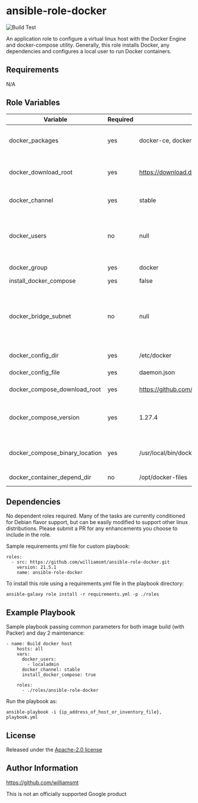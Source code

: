# ansible-role-docker
![Build Test](https://github.com/williamsmt/ansible-role-docker/workflows/Build%20Test/badge.svg)

An application role to configure a virtual linux host with the Docker Engine and docker-compose utility. Generally, this role installs Docker, any dependencies and configures a local user to run Docker containers.

Requirements
------------

N/A

Role Variables
--------------

| Variable | Required | Default | Choices | Comments |
|----------|----------|---------|---------|----------|
| docker_packages | yes | docker-ce, docker-ce-cli, containerd.io | any available Docker package |      |
| docker_download_root | yes | https://download.docker.com/linux | any available repo | Leave this at default for most runs |
| docker_channel | yes | stable | stable,edge | Controls mirror used |
| docker_users | no | null | array of usernames | Users in this array are assigned to Docker group |
| docker_group | yes | docker |  | Leave this set as-is |
| install_docker_compose | yes | false | true,false |  |
| docker_bridge_subnet | no | null | any valid cidr | Only use is default docker bridge overlaps with existing network |
| docker_config_dir | yes | /etc/docker | any valid filepath | Leave this at default |
| docker_config_file | yes | daemon.json | any valid filename | Leave this at default |
| docker_compose_download_root | yes | https://github.com/docker/compose/releases/download | docker github | Leave this at default |
| docker_compose_version | yes | 1.27.4 | any valid version number | Floating version number with ~ latest |
| docker_compose_binary_location | yes | /usr/local/bin/docker-compose | any valid file path | Consider leaving this at default |
| docker_container_depend_dir | no | /opt/docker-files | any valid filepath | Leave this at default |

Dependencies
------------

No dependent roles required. Many of the tasks are currently conditioned for Debian flavor support, but can be easily modified to support other linux distributions. Please submit a PR for any enhancements you choose to include in the role.

Sample requirements.yml file for custom playbook:

    roles:
      - src: https://github.com/williamsmt/ansible-role-docker.git
        version: 21.5.1
        name: ansible-role-docker

To install this role using a requirements.yml file in the playbook directory:

`ansible-galaxy role install -r requirements.yml -p ./roles`

Example Playbook
----------------

Sample playbook passing common parameters for both image build (with Packer) and day 2 maintenance:

    - name: Build docker host
        hosts: all
        vars:
          docker_users:
            - localadmin
          docker_channel: stable
          install_docker_compose: true

        roles:
          - ./roles/ansible-role-docker

Run the playbook as:

`ansible-playbook -i {ip_address_of_host_or_inventory_file}, playbook.yml`

License
-------

Released under the [Apache-2.0 license](LICENSE)

Author Information
------------------

https://github.com/williamsmt

This is not an officially supported Google product